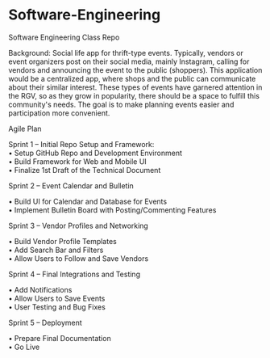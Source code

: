 # Software-Engineering
Software Engineering Class Repo

Background: Social life app for thrift-type events. Typically, vendors or event organizers post on their social media, mainly Instagram, calling for vendors and announcing the event to the public (shoppers). This application would be a centralized app, where shops and the public can communicate about their similar interest. These types of events have garnered attention in the RGV, so as they grow in popularity, there should be a space to fulfill this community's needs. The goal is to make planning events easier and participation more convenient.

Agile Plan <div>
	Sprint 1 – Initial Repo Setup and Framework: <div>
      •	Setup GitHub Repo and Development Environment <div>
      •	Build Framework for Web and Mobile UI <div>
      •	Finalize 1st Draft of the Technical Document <div>

Sprint 2 – Event Calendar and Bulletin <div>
      •	Build UI for Calendar and Database for Events<div>
      •	Implement Bulletin Board with Posting/Commenting Features<div>

Sprint 3 – Vendor Profiles and Networking <div>
      •	Build Vendor Profile Templates<div>
      •	Add Search Bar and Filters<div>
      •	Allow Users to Follow and Save Vendors<div>

Sprint 4 – Final Integrations and Testing <div>
      •	Add Notifications<div>
      •	Allow Users to Save Events<div>
      •	User Testing and Bug Fixes<div>

Sprint 5 – Deployment <div>
      •	Prepare Final Documentation<div>
      •	Go Live<div>
		

